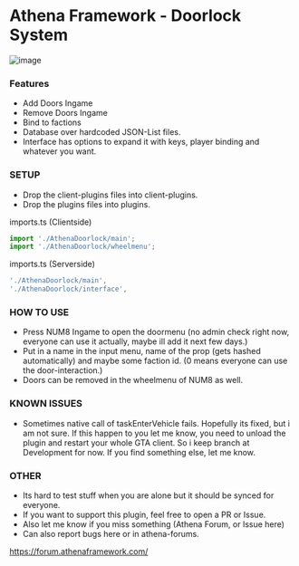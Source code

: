 # Athena Framework - Doorlock System
 
![image](https://user-images.githubusercontent.com/82890183/136729801-b86dc411-56e7-4d90-b8fb-a308143823b4.png)

### Features
* Add Doors Ingame
* Remove Doors Ingame
* Bind to factions
* Database over hardcoded JSON-List files.
* Interface has options to expand it with keys, player binding and whatever you want.

### SETUP

- Drop the client-plugins files into client-plugins.
- Drop the plugins files into plugins.

imports.ts (Clientside)
```typescript 
import './AthenaDoorlock/main';
import './AthenaDoorlock/wheelmenu';
```
imports.ts (Serverside)
```typescript
'./AthenaDoorlock/main',
'./AthenaDoorlock/interface',
```

### HOW TO USE
* Press NUM8 Ingame to open the doormenu (no admin check right now, everyone can use it actually, maybe ill add it next few days.)
* Put in a name in the input menu, name of the prop (gets hashed automatically) and maybe some faction id. (0 means everyone can use the door-interaction.)
* Doors can be removed in the wheelmenu of NUM8 as well.

### KNOWN ISSUES
* Sometimes native call of taskEnterVehicle fails. Hopefully its fixed, but i am not sure. If this happen to you let me know, you need to unload the plugin and restart your whole GTA client. So i keep branch at Development for now. If you find something else, let me know.

### OTHER
* Its hard to test stuff when you are alone but it should be synced for everyone.
* If you want to support this plugin, feel free to open a PR or Issue.
* Also let me know if you miss something (Athena Forum, or Issue here) 
* Can also report bugs here or in athena-forums.

https://forum.athenaframework.com/
